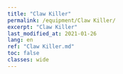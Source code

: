 ```yaml
---
title: "Claw Killer"
permalink: /equipment/Claw Killer/
excerpt: "Claw Killer"
last_modified_at: 2021-01-26
lang: en
ref: "Claw Killer.md"
toc: false
classes: wide
---
```


